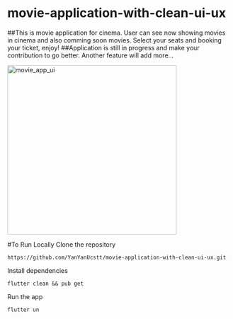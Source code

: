 # movie-application-with-clean-ui-ux
##This is movie application for cinema. User can see now showing movies in cinema and also comming soon movies. Select your seats and booking your ticket, enjoy!
##Application is still in progress and make your contribution to go better. Another feature will add more...

<img width="382" alt="movie_app_ui" src="https://user-images.githubusercontent.com/63788675/186177659-f4695d4a-6cb1-4c12-ac36-5137fcb20392.png">

#To Run Locally
Clone the repository
```
https://github.com/YanYanUcstt/movie-application-with-clean-ui-ux.git
```
Install dependencies
```
flutter clean && pub get
```
Run the app
```
flutter un
```
